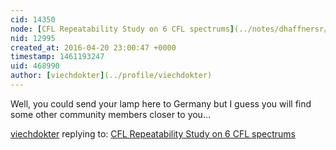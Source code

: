 ```yaml
---
cid: 14350
node: [CFL Repeatability Study on 6 CFL spectrums](../notes/dhaffnersr/04-17-2016/cfl-repeatability-study-on-6-cfl-spectrums)
nid: 12995
created_at: 2016-04-20 23:00:47 +0000
timestamp: 1461193247
uid: 468990
author: [viechdokter](../profile/viechdokter)
---
```


Well, you could send your lamp here to Germany but I guess you will find some other community members closer to you... 

[viechdokter](../profile/viechdokter) replying to: [CFL Repeatability Study on 6 CFL spectrums](../notes/dhaffnersr/04-17-2016/cfl-repeatability-study-on-6-cfl-spectrums)

